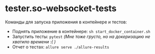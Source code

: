 # tester.so-websocket-tests

Команды для запуска приложения в контейнере и тестов:

- Поднять приложение в контейнере: `sh start_docker_container.sh`
- Запустить тесты: `pytest` *(Мне тоже грусто, но на докеризацию не хватило времени :( )*
- Отчет о тестах: `allure serve ./allure-results`
